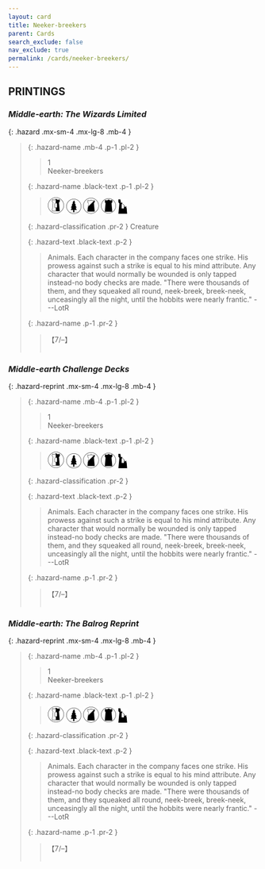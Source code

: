 ```yaml
---
layout: card
title: Neeker-breekers
parent: Cards
search_exclude: false
nav_exclude: true
permalink: /cards/neeker-breekers/
---
```


## PRINTINGS


### _Middle-earth: The Wizards Limited_

{: .hazard .mx-sm-4 .mx-lg-8 .mb-4 }
> {: .hazard-name .mb-4 .p-1 .pl-2 }
> > <div class="hazard-mp">1</div>
> > <div class="card-name">Neeker-breekers</div>
>
> {: .hazard-name .black-text .p-1 .pl-2 }
> > ![](/assets/images/border-land.svg) ![](/assets/images/wilderness.svg) ![](/assets/images/shadow-land.svg) ![](/assets/images/dark-domain.svg) ![](/assets/images/ruinlair.svg)
>
> {: .hazard-classification .pr-2 }
> Creature
>
> {: .hazard-text .black-text .p-2 }
> > Animals. Each character in the company faces one strike. His prowess against such a strike is equal to his mind attribute. Any character that would normally be wounded is only tapped instead-no body checks are made.  "There were thousands of them, and they squeaked all round, neek-breek, breek-neek, unceasingly all the night, until the hobbits were nearly frantic." ---LotR 
>
> {: .hazard-name .p-1 .pr-2 }
> > <div class="card-shield">【7/&ndash;】</div>
> > <div class="card-corruption">&nbsp;</div>

### _Middle-earth Challenge Decks_

{: .hazard-reprint .mx-sm-4 .mx-lg-8 .mb-4 }
> {: .hazard-name .mb-4 .p-1 .pl-2 }
> > <div class="hazard-mp">1</div>
> > <div class="card-name">Neeker-breekers</div>
>
> {: .hazard-name .black-text .p-1 .pl-2 }
> > ![](/assets/images/border-land.svg) ![](/assets/images/wilderness.svg) ![](/assets/images/shadow-land.svg) ![](/assets/images/dark-domain.svg) ![](/assets/images/ruinlair.svg)
>
> {: .hazard-classification .pr-2 }
> 
>
> {: .hazard-text .black-text .p-2 }
> > Animals. Each character in the company faces one strike. His prowess against such a strike is equal to his mind attribute. Any character that would normally be wounded is only tapped instead-no body checks are made.  "There were thousands of them, and they squeaked all round, neek-breek, breek-neek, unceasingly all the night, until the hobbits were nearly frantic." ---LotR 
>
> {: .hazard-name .p-1 .pr-2 }
> > <div class="card-shield">【7/&ndash;】</div>
> > <div class="card-corruption-white">&nbsp;</div>

### _Middle-earth: The Balrog Reprint_

{: .hazard-reprint .mx-sm-4 .mx-lg-8 .mb-4 }
> {: .hazard-name .mb-4 .p-1 .pl-2 }
> > <div class="hazard-mp">1</div>
> > <div class="card-name">Neeker-breekers</div>
>
> {: .hazard-name .black-text .p-1 .pl-2 }
> > ![](/assets/images/border-land.svg) ![](/assets/images/wilderness.svg) ![](/assets/images/shadow-land.svg) ![](/assets/images/dark-domain.svg) ![](/assets/images/ruinlair.svg)
>
> {: .hazard-classification .pr-2 }
> 
>
> {: .hazard-text .black-text .p-2 }
> > Animals. Each character in the company faces one strike. His prowess against such a strike is equal to his mind attribute. Any character that would normally be wounded is only tapped instead-no body checks are made.  "There were thousands of them, and they squeaked all round, neek-breek, breek-neek, unceasingly all the night, until the hobbits were nearly frantic." ---LotR 
>
> {: .hazard-name .p-1 .pr-2 }
> > <div class="card-shield">【7/&ndash;】</div>
> > <div class="card-corruption-white">&nbsp;</div>
